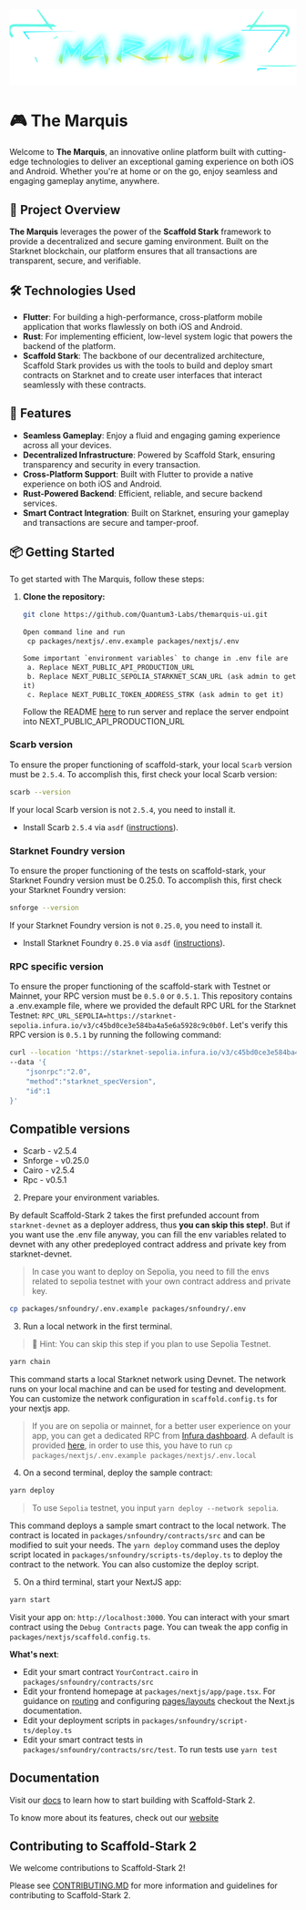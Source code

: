 ![Logo Marquis](/packages/nextjs/public/wordmark.svg)

# 🎮 The Marquis

Welcome to **The Marquis**, an innovative online platform built with cutting-edge technologies to deliver an exceptional gaming experience on both iOS and Android. Whether you're at home or on the go, enjoy seamless and engaging gameplay anytime, anywhere.

## 🚀 Project Overview

**The Marquis** leverages the power of the **Scaffold Stark** framework to provide a decentralized and secure gaming environment. Built on the Starknet blockchain, our platform ensures that all transactions are transparent, secure, and verifiable.

## 🛠️ Technologies Used

- **Flutter**: For building a high-performance, cross-platform mobile application that works flawlessly on both iOS and Android.
- **Rust**: For implementing efficient, low-level system logic that powers the backend of the platform.
- **Scaffold Stark**: The backbone of our decentralized architecture, Scaffold Stark provides us with the tools to build and deploy smart contracts on Starknet and to create user interfaces that interact seamlessly with these contracts.

## 🌟 Features

- **Seamless Gameplay**: Enjoy a fluid and engaging gaming experience across all your devices.
- **Decentralized Infrastructure**: Powered by Scaffold Stark, ensuring transparency and security in every transaction.
- **Cross-Platform Support**: Built with Flutter to provide a native experience on both iOS and Android.
- **Rust-Powered Backend**: Efficient, reliable, and secure backend services.
- **Smart Contract Integration**: Built on Starknet, ensuring your gameplay and transactions are secure and tamper-proof.

## 📦 Getting Started

To get started with The Marquis, follow these steps:

1. **Clone the repository:**

   ```bash
   git clone https://github.com/Quantum3-Labs/themarquis-ui.git
   ```
   ```
   Open command line and run
    cp packages/nextjs/.env.example packages/nextjs/.env
   ``` 
   ```
   Some important `environment variables` to change in .env file are
    a. Replace NEXT_PUBLIC_API_PRODUCTION_URL 
    b. Replace NEXT_PUBLIC_SEPOLIA_STARKNET_SCAN_URL (ask admin to get it) 
    c. Replace NEXT_PUBLIC_TOKEN_ADDRESS_STRK (ask admin to get it) 
    ```

    Follow the README [here](https://github.com/Quantum3-Labs/themarquis-server/tree/develop) to run server
    and replace the server endpoint into NEXT_PUBLIC_API_PRODUCTION_URL


### Scarb version

To ensure the proper functioning of scaffold-stark, your local `Scarb` version must be `2.5.4`. To accomplish this, first check your local Scarb version:

```sh
scarb --version
```

If your local Scarb version is not `2.5.4`, you need to install it.

- Install Scarb `2.5.4` via `asdf` ([instructions](https://docs.swmansion.com/scarb/download.html#install-via-asdf)).

### Starknet Foundry version

To ensure the proper functioning of the tests on scaffold-stark, your Starknet Foundry version must be 0.25.0. To accomplish this, first check your Starknet Foundry version:

```sh
snforge --version
```

If your Starknet Foundry version is not `0.25.0`, you need to install it.

- Install Starknet Foundry `0.25.0` via `asdf` ([instructions](https://foundry-rs.github.io/starknet-foundry/getting-started/installation.html#installation-via-asdf)).

### RPC specific version

To ensure the proper functioning of the scaffold-stark with Testnet or Mainnet, your RPC version must be `0.5.0` or `0.5.1`. This repository contains a .env.example file, where we provided the default RPC URL for the Starknet Testnet: `RPC_URL_SEPOLIA=https://starknet-sepolia.infura.io/v3/c45bd0ce3e584ba4a5e6a5928c9c0b0f`. Let's verify this RPC version is `0.5.1` by running the following command:

```sh
curl --location 'https://starknet-sepolia.infura.io/v3/c45bd0ce3e584ba4a5e6a5928c9c0b0f' \
--data '{
    "jsonrpc":"2.0",
    "method":"starknet_specVersion",
    "id":1
}'
```

## Compatible versions

- Scarb - v2.5.4
- Snforge - v0.25.0
- Cairo - v2.5.4
- Rpc - v0.5.1

2. Prepare your environment variables.

By default Scaffold-Stark 2 takes the first prefunded account from `starknet-devnet` as a deployer address, thus **you can skip this step!**. But if you want use the .env file anyway, you can fill the env variables related to devnet with any other predeployed contract address and private key from starknet-devnet.

> In case you want to deploy on Sepolia, you need to fill the envs related to sepolia testnet with your own contract address and private key.

```bash
cp packages/snfoundry/.env.example packages/snfoundry/.env
```

3. Run a local network in the first terminal.

> 💬 Hint: You can skip this step if you plan to use Sepolia Testnet.

```bash
yarn chain
```

This command starts a local Starknet network using Devnet. The network runs on your local machine and can be used for testing and development. You can customize the network configuration in `scaffold.config.ts` for your nextjs app.

> If you are on sepolia or mainnet, for a better user experience on your app, you can get a dedicated RPC from [Infura dashboard](https://www.infura.io/). A default is provided [here](https://github.com/Quantum3-Labs/scaffold-stark-2/tree/main/packages/nextjs/.env.example), in order to use this, you have to run `cp packages/nextjs/.env.example packages/nextjs/.env.local`

4. On a second terminal, deploy the sample contract:

```bash
yarn deploy
```

> To use `Sepolia` testnet, you input `yarn deploy --network sepolia`.

This command deploys a sample smart contract to the local network. The contract is located in `packages/snfoundry/contracts/src` and can be modified to suit your needs. The `yarn deploy` command uses the deploy script located in `packages/snfoundry/scripts-ts/deploy.ts` to deploy the contract to the network. You can also customize the deploy script.

5. On a third terminal, start your NextJS app:

```bash
yarn start
```

Visit your app on: `http://localhost:3000`. You can interact with your smart contract using the `Debug Contracts` page. You can tweak the app config in `packages/nextjs/scaffold.config.ts`.

**What's next**:

- Edit your smart contract `YourContract.cairo` in `packages/snfoundry/contracts/src`
- Edit your frontend homepage at `packages/nextjs/app/page.tsx`. For guidance on [routing](https://nextjs.org/docs/app/building-your-application/routing/defining-routes) and configuring [pages/layouts](https://nextjs.org/docs/app/building-your-application/routing/pages-and-layouts) checkout the Next.js documentation.
- Edit your deployment scripts in `packages/snfoundry/script-ts/deploy.ts`
- Edit your smart contract tests in `packages/snfoundry/contracts/src/test`. To run tests use `yarn test`

## Documentation

Visit our [docs](https://www.docs.scaffoldstark.com/) to learn how to start building with Scaffold-Stark 2.

To know more about its features, check out our [website](https://scaffoldstark.com)

## Contributing to Scaffold-Stark 2

We welcome contributions to Scaffold-Stark 2!

Please see [CONTRIBUTING.MD](https://github.com/Quantum3-Labs/scaffold-stark-2/blob/main/CONTRIBUTING.md) for more information and guidelines for contributing to Scaffold-Stark 2.
